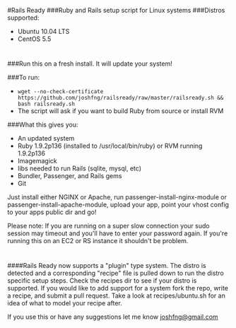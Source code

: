 #Rails Ready 
###Ruby and Rails setup script for Linux systems
###Distros supported:
 * Ubuntu 10.04 LTS
 * CentOS 5.5

# 
###Run this on a fresh install. It will update your system!

###To run:
  * `wget --no-check-certificate https://github.com/joshfng/railsready/raw/master/railsready.sh && bash railsready.sh`
  * The script will ask if you want to build Ruby from source or install RVM

###What this gives you:
  * An updated system
  * Ruby 1.9.2p136 (installed to /usr/local/bin/ruby) or RVM running 1.9.2p136
  * Imagemagick
  * libs needed to run Rails (sqlite, mysql, etc)
  * Bundler, Passenger, and Rails gems
  * Git

Just install either NGINX or Apache, run passenger-install-nginx-module or passenger-install-apache-module, upload your app, point your vhost config to your apps public dir and go!

Please note: If you are running on a super slow connection your sudo session may timeout and you'll have to enter your password again. If you're running this on an EC2 or RS instance it shouldn't be problem.

# 
####Rails Ready now supports a "plugin" type system. The distro is detected and a corresponding "recipe" file is pulled down to run the distro specific setup steps. Check the recipes dir to see if your distro is supported. If you would like to add support for a system fork the repo, write a recipe, and submit a pull request. Take a look at recipes/ubuntu.sh for an idea of what to model your recipe after.

If you use this or have any suggestions let me know joshfng@gmail.com
